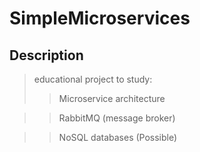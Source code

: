 # SimpleMicroservices

## Description
> educational project to study:
>> Microservice architecture 

>> RabbitMQ (message broker)

>> NoSQL databases (Possible)
